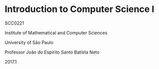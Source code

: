 # Introduction to Computer Science I
SCC0221

Institute of Mathematical and Computer Sciences

University of São Paulo

Professor João do Espírito Santo Batista Neto

2017.1
